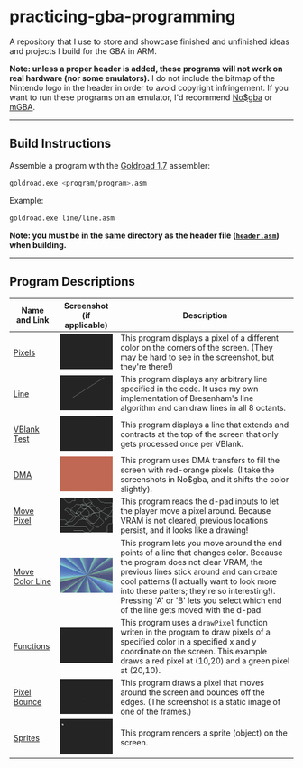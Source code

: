 # practicing-gba-programming
A repository that I use to store and showcase finished and unfinished ideas and projects I build for the GBA in ARM.

**Note: unless a proper header is added, these programs will not work on real hardware (nor some emulators).**
I do not include the bitmap of the Nintendo logo in the header in order to avoid copyright infringement.
If you want to run these programs on an emulator, I'd recommend [No$gba](https://problemkaputt.de/gba.htm) or [mGBA](https://mgba.io/).

---

## Build Instructions

Assemble a program with the [Goldroad 1.7](https://www.gbadev.org/tools.php?showinfo=192) assembler:
```sh
goldroad.exe <program/program>.asm
```
Example:
```sh
goldroad.exe line/line.asm
```
**Note: you must be in the same directory as the header file ([`header.asm`](header.asm)) when building.**

---

## Program Descriptions

Name and Link | Screenshot (if applicable) | Description
------------- | -------------------------- | -----------
[Pixels](pixels) | ![pixels screenshot](pixels/screenshot.png) | This program displays a pixel of a different color on the corners of the screen. (They may be hard to see in the screenshot, but they're there!)
[Line](line) | ![line screenshot](line/screenshot.png) | This program displays any arbitrary line specified in the code. It uses my own implementation of Bresenham's line algorithm and can draw lines in all 8 octants.
[VBlank Test](vblank_test) | ![vblank_test screenshot](vblank_test/screenshot.png) | This program displays a line that extends and contracts at the top of the screen that only gets processed once per VBlank.
[DMA](dma) | ![dma screenshot](dma/screenshot.png) | This program uses DMA transfers to fill the screen with red-orange pixels. (I take the screenshots in No$gba, and it shifts the color slightly).
[Move Pixel](move_pixel) | ![move_pixel screenshot](move_pixel/screenshot.png) | This program reads the d-pad inputs to let the player move a pixel around. Because VRAM is not cleared, previous locations persist, and it looks like a drawing!
[Move Color Line](move_color_line) | ![move_color_line screenshot](move_color_line/screenshot.png) | This program lets you move around the end points of a line that changes color. Because the program does not clear VRAM, the previous lines stick around and can create cool patterns (I actually want to look more into these patters; they're so interesting!). Pressing 'A' or 'B' lets you select which end of the line gets moved with the d-pad.
[Functions](functions) | ![functions screenshot](functions/screenshot.png) | This program uses a `drawPixel` function writen in the program to draw pixels of a specified color in a specified x and y coordinate on the screen. This example draws a red pixel at (10,20) and a green pixel at (20,10).
[Pixel Bounce](pixel_bounce) | ![pixel_bounce screenshot](pixel_bounce/screenshot.png) | This program draws a pixel that moves around the screen and bounces off the edges. (The screenshot is a static image of one of the frames.)
[Sprites](sprites) | ![sprites screenshot](sprites/screenshot.png) | This program renders a sprite (object) on the screen.
